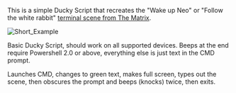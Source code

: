 This is a simple Ducky Script that recreates the "Wake up Neo" or "Follow the white rabbit" [terminal scene from The Matrix](https://youtu.be/6IDT3MpSCKI?t=28).

![Short_Example](https://user-images.githubusercontent.com/57457139/165814938-259abe8e-9d9a-4ca9-b40b-f2214b7c3fb4.gif)

Basic Ducky Script, should work on all supported devices. Beeps at the end require Powershell 2.0 or above, everything else is just text in the CMD prompt.

Launches CMD, changes to green text, makes full screen, types out the scene, then obscures the prompt and beeps (knocks) twice, then exits.
